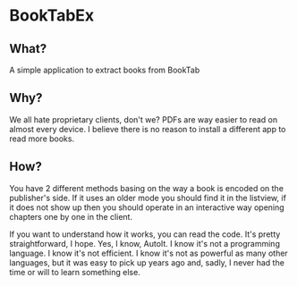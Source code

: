 # BookTabEx
## What?
A simple application to extract books from BookTab
## Why?
We all hate proprietary clients, don't we? PDFs are way easier to read on almost every device.
I believe there is no reason to install a different app to read more books.
## How?
You have 2 different methods basing on the way a book is encoded on the publisher's side. If it uses an older mode you should find it in the listview, if it does not show up then you should operate in an interactive way opening chapters one by one in the client.

If you want to understand how it works, you can read the code. It's pretty straightforward, I hope.
Yes, I know, AutoIt.
I know it's not a programming language.
I know it's not efficient.
I know it's not as powerful as many other languages, but it was easy to pick up years ago and, sadly, I never had the time or will to learn something else.
